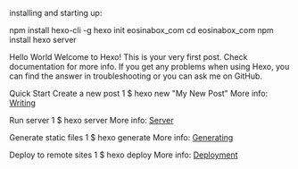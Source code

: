 installing and starting up:

npm install hexo-cli -g
hexo init eosinabox_com
cd eosinabox_com
npm install
hexo server

Hello World
Welcome to Hexo! This is your very first post. Check documentation for more info. If you get any problems when using Hexo, you can find the answer in troubleshooting or you can ask me on GitHub.

Quick Start
Create a new post
1
$ hexo new "My New Post"
More info: [Writing](https://hexo.io/docs/writing.html)

Run server
1
$ hexo server
More info: [Server](https://hexo.io/docs/server.html)

Generate static files
1
$ hexo generate
More info: [Generating](https://hexo.io/docs/generating.html)

Deploy to remote sites
1
$ hexo deploy
More info: [Deployment](https://hexo.io/docs/one-command-deployment.html)

